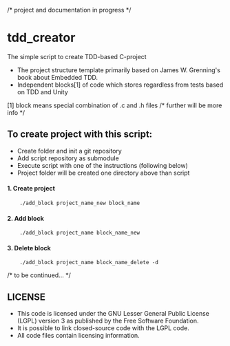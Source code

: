 /* project and documentation in progress */

# tdd_creator
The simple script to create TDD-based C-project

* The project structure template primarily based on James W. Grenning's book about Embedded TDD.
* Independent blocks[1] of code which stores regardless from tests based on TDD and Unity

[1] block means special combination of .c and .h files /* further will be more info */

## To create project with this script:

* Create folder and init a git repository
* Add script repository as submodule
* Execute script with one of the instructions (following below)
* Project folder will be created one directory above than script

#### 1. Create project
		./add_block project_name_new block_name
#### 2. Add block
		./add_block project_name block_name_new
#### 3. Delete block 
		./add_block project_name block_name_delete -d

/* to be continued... */

## LICENSE
* This code is licensed under the GNU Lesser General Public License (LGPL) version 3 as published by the Free Software Foundation.
* It is possible to link closed-source code with the LGPL code.
* All code files contain licensing information.
